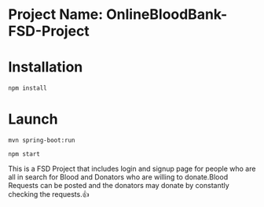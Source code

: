 # Project Name: OnlineBloodBank-FSD-Project
# Installation
```
npm install
```
# Launch
```
mvn spring-boot:run
```
```
npm start
```
This is a FSD Project that includes login and signup page for people who are all in search for Blood and Donators who are willing to donate.Blood Requests can be posted and the donators may donate by constantly checking the requests.:+1:
